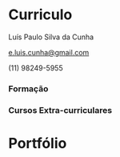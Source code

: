 # Curriculo

Luís Paulo Silva da Cunha

e.luis.cunha@gmail.com

(11) 98249-5955

### Formação

### Cursos Extra-curriculares


# Portfólio





